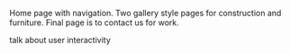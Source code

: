 Home page with navigation.  Two gallery style pages for construction and furniture.  Final page is to contact us for work.

talk about user interactivity
